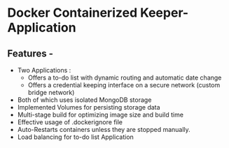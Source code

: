 # Docker Containerized Keeper-Application

## Features -
- Two Applications :
    - Offers a to-do list with dynamic routing and automatic date change
    - Offers a credential keeping interface on a secure network (custom bridge network)
- Both of which uses isolated MongoDB storage 
- Implemented Volumes for persisting storage data
- Multi-stage build for optimizing image size and build time
- Effective usage of .dockerignore file
- Auto-Restarts containers unless they are stopped manually.
- Load balancing for to-do list Application

